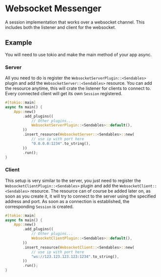 # Websocket Messenger

A session implementation that works over a websocket channel. This includes both the listener and client for the websocket.

## Example

You will need to use tokio and make the main method of your app async.

### Server

All you need to do is register the `WebsocketServerPlugin::<Sendables>` plugin and add the `WebsocketServer::<Sendables>` resource.
You can add the resource anytime, this will crate the listener for clients to connect to.
Every connected client will get its own `Session` registered.

```rust
#[tokio::main]
async fn main() {
    App::new()
        .add_plugins((
            // Other plugins...
            WebsocketServerPlugin::<Sendables>::default(),
        ))
        .insert_resource(WebsocketServer::<Sendables>::new(
            // use ip with port here
            "0.0.0.0:1234".to_string(),
        ))
        .run();
}
```

### Client

This setup is very similar to the server, you just need to register the `WebsocketClientPlugin::<Sendables>` plugin and add the `WebsocketClient::<Sendables>` resource.
The resource can of course be added later on, as soon as you create it, it will try to connect to the server using the specified address and port. As soon as a connection is established, the corresponding `Session` is created.

```rust
#[tokio::main]
async fn main() {
    App::new()
        .add_plugins((
            // Other plugins...
            WebsocketClientPlugin::<Sendables>::default(),
        ))
        .insert_resource(WebsocketClient::<Sendables>::new(
            // use ip with port here
            "ws://123.123.123.123:1234".to_string(),
        ))
        .run();
}
```